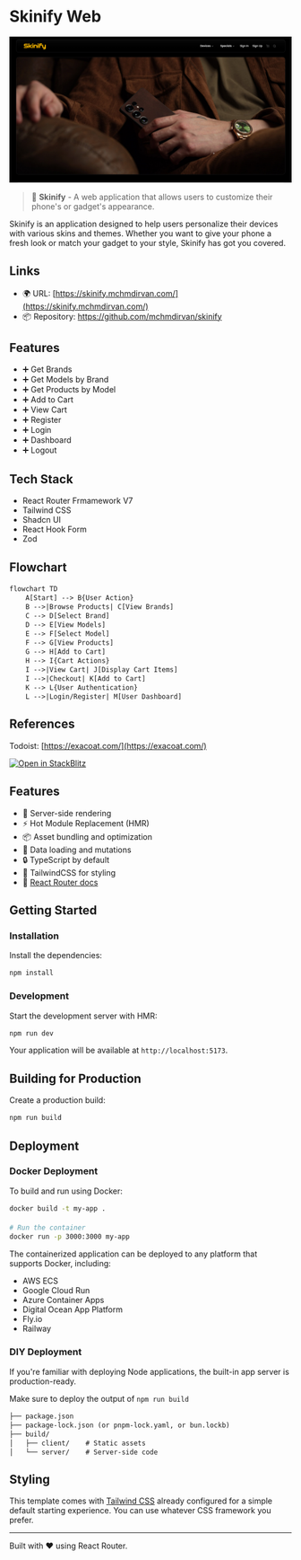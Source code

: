 # Skinify Web

![header](public/header.png)

> 📇 **Skinify** - A web application that allows users to customize their phone's or gadget's appearance.

Skinify is an application designed to help users personalize their devices with various skins and themes. Whether you want to give your phone a fresh look or match your gadget to your style, Skinify has got you covered.

## Links

- 🌍 URL: [https://skinify.mchmdirvan.com/](https://skinify.mchmdirvan.com/)
- 📦 Repository: <https://github.com/mchmdirvan/skinify>

## Features

- ➕ Get Brands
- ➕ Get Models by Brand
- ➕ Get Products by Model
- ➕ Add to Cart
- ➕ View Cart
- ➕ Register
- ➕ Login
- ➕ Dashboard
- ➕ Logout

## Tech Stack

- React Router Frmamework V7
- Tailwind CSS
- Shadcn UI
- React Hook Form
- Zod

## Flowchart

```mermaid
flowchart TD
    A[Start] --> B{User Action}
    B -->|Browse Products| C[View Brands]
    C --> D[Select Brand]
    D --> E[View Models]
    E --> F[Select Model]
    F --> G[View Products]
    G --> H[Add to Cart]
    H --> I{Cart Actions}
    I -->|View Cart| J[Display Cart Items]
    I -->|Checkout| K[Add to Cart]
    K --> L{User Authentication}
    L -->|Login/Register| M[User Dashboard]
```

## References

Todoist: [https://exacoat.com/](https://exacoat.com/)

[![Open in StackBlitz](https://developer.stackblitz.com/img/open_in_stackblitz.svg)](https://stackblitz.com/github/remix-run/react-router-templates/tree/main/default)

## Features

- 🚀 Server-side rendering
- ⚡️ Hot Module Replacement (HMR)
- 📦 Asset bundling and optimization
- 🔄 Data loading and mutations
- 🔒 TypeScript by default
- 🎉 TailwindCSS for styling
- 📖 [React Router docs](https://reactrouter.com/)

## Getting Started

### Installation

Install the dependencies:

```bash
npm install
```

### Development

Start the development server with HMR:

```bash
npm run dev
```

Your application will be available at `http://localhost:5173`.

## Building for Production

Create a production build:

```bash
npm run build
```

## Deployment

### Docker Deployment

To build and run using Docker:

```bash
docker build -t my-app .

# Run the container
docker run -p 3000:3000 my-app
```

The containerized application can be deployed to any platform that supports Docker, including:

- AWS ECS
- Google Cloud Run
- Azure Container Apps
- Digital Ocean App Platform
- Fly.io
- Railway

### DIY Deployment

If you're familiar with deploying Node applications, the built-in app server is production-ready.

Make sure to deploy the output of `npm run build`

```
├── package.json
├── package-lock.json (or pnpm-lock.yaml, or bun.lockb)
├── build/
│   ├── client/    # Static assets
│   └── server/    # Server-side code
```

## Styling

This template comes with [Tailwind CSS](https://tailwindcss.com/) already configured for a simple default starting experience. You can use whatever CSS framework you prefer.

---

Built with ❤️ using React Router.
